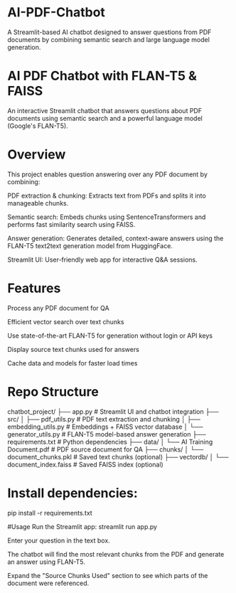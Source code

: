 # AI-PDF-Chatbot
A Streamlit-based AI chatbot designed to answer questions from PDF documents by combining semantic search and large language model generation.

# AI PDF Chatbot with FLAN-T5 & FAISS
An interactive Streamlit chatbot that answers questions about PDF documents using semantic search and a powerful language model (Google's FLAN-T5).

# Overview
This project enables question answering over any PDF document by combining:

PDF extraction & chunking: Extracts text from PDFs and splits it into manageable chunks.

Semantic search: Embeds chunks using SentenceTransformers and performs fast similarity search using FAISS.

Answer generation: Generates detailed, context-aware answers using the FLAN-T5 text2text generation model from HuggingFace.

Streamlit UI: User-friendly web app for interactive Q&A sessions.

# Features
Process any PDF document for QA

Efficient vector search over text chunks

Use state-of-the-art FLAN-T5 for generation without login or API keys

Display source text chunks used for answers

Cache data and models for faster load times

# Repo Structure

chatbot_project/
├── app.py                  # Streamlit UI and chatbot integration
├── src/
│   ├── pdf_utils.py        # PDF text extraction and chunking
│   ├── embedding_utils.py  # Embeddings + FAISS vector database
│   └── generator_utils.py  # FLAN-T5 model-based answer generation
├── requirements.txt        # Python dependencies
├── data/
│   └── AI Training Document.pdf  # PDF source document for QA
├── chunks/
│   └── document_chunks.pkl  # Saved text chunks (optional)
├── vectordb/
│   └── document_index.faiss # Saved FAISS index (optional)


# Install dependencies:
pip install -r requirements.txt

#Usage
Run the Streamlit app:
streamlit run app.py

Enter your question in the text box.

The chatbot will find the most relevant chunks from the PDF and generate an answer using FLAN-T5.

Expand the "Source Chunks Used" section to see which parts of the document were referenced.




